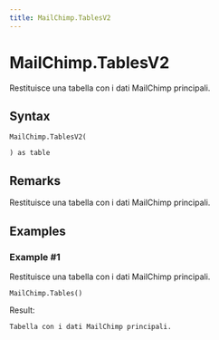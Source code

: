 ```yaml
---
title: MailChimp.TablesV2
---
```


# MailChimp.TablesV2


Restituisce una tabella con i dati MailChimp principali.


## Syntax

```powerquery
MailChimp.TablesV2(

) as table
```


## Remarks

Restituisce una tabella con i dati MailChimp principali.


## Examples

### Example #1 
Restituisce una tabella con i dati MailChimp principali.
```powerquery
MailChimp.Tables()
```

Result: 
```powerquery
Tabella con i dati MailChimp principali.
```



